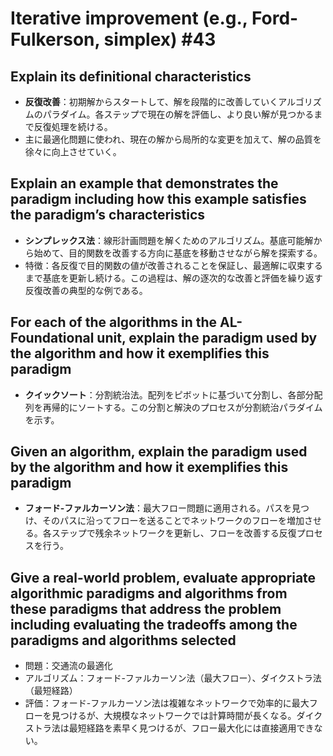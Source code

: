 # Iterative improvement (e.g., Ford-Fulkerson, simplex) #43

## Explain its definitional characteristics
- **反復改善**：初期解からスタートして、解を段階的に改善していくアルゴリズムのパラダイム。各ステップで現在の解を評価し、より良い解が見つかるまで反復処理を続ける。
- 主に最適化問題に使われ、現在の解から局所的な変更を加えて、解の品質を徐々に向上させていく。

## Explain an example that demonstrates the paradigm including how this example satisfies the paradigm’s characteristics
- **シンプレックス法**：線形計画問題を解くためのアルゴリズム。基底可能解から始めて、目的関数を改善する方向に基底を移動させながら解を探索する。
- 特徴：各反復で目的関数の値が改善されることを保証し、最適解に収束するまで基底を更新し続ける。この過程は、解の逐次的な改善と評価を繰り返す反復改善の典型的な例である。

## For each of the algorithms in the AL-Foundational unit, explain the paradigm used by the algorithm and how it exemplifies this paradigm
- **クイックソート**：分割統治法。配列をピボットに基づいて分割し、各部分配列を再帰的にソートする。この分割と解決のプロセスが分割統治パラダイムを示す。

## Given an algorithm, explain the paradigm used by the algorithm and how it exemplifies this paradigm
- **フォード-ファルカーソン法**：最大フロー問題に適用される。パスを見つけ、そのパスに沿ってフローを送ることでネットワークのフローを増加させる。各ステップで残余ネットワークを更新し、フローを改善する反復プロセスを行う。

## Give a real-world problem, evaluate appropriate algorithmic paradigms and algorithms from these paradigms that address the problem including evaluating the tradeoffs among the paradigms and algorithms selected
- 問題：交通流の最適化
- アルゴリズム：フォード-ファルカーソン法（最大フロー）、ダイクストラ法（最短経路）
- 評価：フォード-ファルカーソン法は複雑なネットワークで効率的に最大フローを見つけるが、大規模なネットワークでは計算時間が長くなる。ダイクストラ法は最短経路を素早く見つけるが、フロー最大化には直接適用できない。
